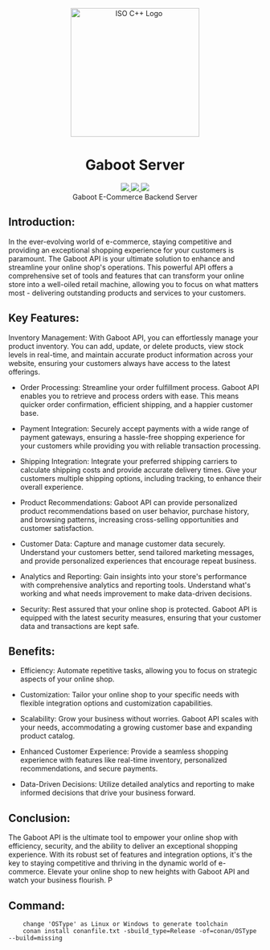 <p align="center"><a title="Jeremy Kratz, Public domain, via Wikimedia Commons" href="https://commons.wikimedia.org/wiki/File:ISO_C%2B%2B_Logo.svg"><img width="256" alt="ISO C++ Logo" src="https://upload.wikimedia.org/wikipedia/commons/thumb/1/18/ISO_C%2B%2B_Logo.svg/256px-ISO_C%2B%2B_Logo.svg.png"></a></p>

<h1 align="center">Gaboot Server</h1>
<p align="center">
    <a href="https://github.com/skript023/Gaboot/blob/main/LICENSE">
        <img src="https://img.shields.io/github/license/skript023/Gaboot?style=flat-square"/>
    </a>
    <a href="https://github.com/skript023/Gaboot/actions">
        <img src="https://img.shields.io/github/actions/workflow/status/skript023/Gaboot/main.yaml?branch=main&style=flat-square"/>
    </a>
    <a href="https://github.com/skript023/Gaboot/actions">
        <img src="https://img.shields.io/github/actions/workflow/status/skript023/Gaboot/deployment.yml?branch=main&style=flat-square"/>
    </a>
    <br>
    Gaboot E-Commerce Backend Server
</p>

## Introduction:
In the ever-evolving world of e-commerce, staying competitive and providing an exceptional shopping experience for your customers is paramount. The Gaboot API is your ultimate solution to enhance and streamline your online shop's operations. This powerful API offers a comprehensive set of tools and features that can transform your online store into a well-oiled retail machine, allowing you to focus on what matters most - delivering outstanding products and services to your customers.

## Key Features:
Inventory Management: With Gaboot API, you can effortlessly manage your product inventory. You can add, update, or delete products, view stock levels in real-time, and maintain accurate product information across your website, ensuring your customers always have access to the latest offerings.

* Order Processing: 
Streamline your order fulfillment process. Gaboot API enables you to retrieve and process orders with ease. This means quicker order confirmation, efficient shipping, and a happier customer base.

* Payment Integration: 
Securely accept payments with a wide range of payment gateways, ensuring a hassle-free shopping experience for your customers while providing you with reliable transaction processing.

* Shipping Integration: 
Integrate your preferred shipping carriers to calculate shipping costs and provide accurate delivery times. Give your customers multiple shipping options, including tracking, to enhance their overall experience.

* Product Recommendations: 
Gaboot API can provide personalized product recommendations based on user behavior, purchase history, and browsing patterns, increasing cross-selling opportunities and customer satisfaction.

* Customer Data: Capture and manage customer data securely. Understand your customers better, send tailored marketing messages, and provide personalized experiences that encourage repeat business.

* Analytics and Reporting: 
Gain insights into your store's performance with comprehensive analytics and reporting tools. Understand what's working and what needs improvement to make data-driven decisions.

* Security: 
Rest assured that your online shop is protected. Gaboot API is equipped with the latest security measures, ensuring that your customer data and transactions are kept safe.

## Benefits:
* Efficiency: Automate repetitive tasks, allowing you to focus on strategic aspects of your online shop.

* Customization: Tailor your online shop to your specific needs with flexible integration options and customization capabilities.

* Scalability: Grow your business without worries. Gaboot API scales with your needs, accommodating a growing customer base and expanding product catalog.

* Enhanced Customer Experience: Provide a seamless shopping experience with features like real-time inventory, personalized recommendations, and secure payments.

* Data-Driven Decisions: Utilize detailed analytics and reporting to make informed decisions that drive your business forward.

## Conclusion:
The Gaboot API is the ultimate tool to empower your online shop with efficiency, security, and the ability to deliver an exceptional shopping experience. With its robust set of features and integration options, it's the key to staying competitive and thriving in the dynamic world of e-commerce. Elevate your online shop to new heights with Gaboot API and watch your business flourish.
P

## Command:
```
    change 'OSType' as Linux or Windows to generate toolchain
    conan install conanfile.txt -sbuild_type=Release -of=conan/OSType --build=missing
 ```
